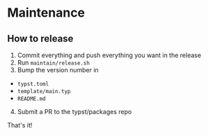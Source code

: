 # Maintenance

## How to release

1. Commit everything and push everything you want in the release
2. Run `maintain/release.sh`
3. Bump the version number in
  - `typst.toml`
  - `template/main.typ`
  - `README.md`
4. Submit a PR to the typst/packages repo

That's it!

